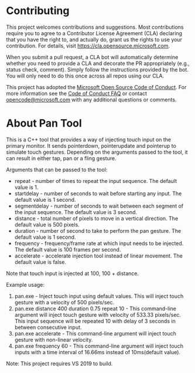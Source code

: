 
# Contributing

This project welcomes contributions and suggestions.  Most contributions require you to agree to a
Contributor License Agreement (CLA) declaring that you have the right to, and actually do, grant us
the rights to use your contribution. For details, visit https://cla.opensource.microsoft.com.

When you submit a pull request, a CLA bot will automatically determine whether you need to provide
a CLA and decorate the PR appropriately (e.g., status check, comment). Simply follow the instructions
provided by the bot. You will only need to do this once across all repos using our CLA.

This project has adopted the [Microsoft Open Source Code of Conduct](https://opensource.microsoft.com/codeofconduct/).
For more information see the [Code of Conduct FAQ](https://opensource.microsoft.com/codeofconduct/faq/) or
contact [opencode@microsoft.com](mailto:opencode@microsoft.com) with any additional questions or comments.

# About Pan Tool

This is a C++ tool that provides a way of injecting touch input on the primary monitor. 
It sends pointerdown, pointerupdate and pointerup to simulate touch gestures. Depending 
on the arguments passed to the tool, it can result in either tap, pan or a fling gesture.

Arguments that can be passed to the tool:
  * repeat - number of times to repeat the input sequence. The default value is 1.
  * startdelay - number of seconds to wait before starting any input. The default value is 1 second.
  * segmentdelay - number of seconds to wait between each segment of the input sequence. The default value is 3 second.
  * distance - total number of pixels to move in a vertical direction. The default value is 500 pixels.
  * duration - number of second to take to perform the pan gesture. The default value is 1 second.
  * frequency - frequency/frame rate at which input needs to be injected. The default value is 100 frames per second.
  * accelerate - accelerate injection tool instead of linear movement. The default value is false.
  
Note that touch input is injected at  100, 100 + distance.

Example usage:
1) pan.exe - Inject touch input using default values. This will inject touch gesture with a velocity of 500 pixels/sec.
2) pan.exe distance 400 duration 0.75 repeat 10 - This command-line argument will inject touch gesture with velocity 
                                                  of 533.33 pixels/sec. This input sequence will be repeated 10 with 
                                                  delay of 3 seconds in between consecutive input.
3) pan.exe accelerate - This command-line argument will inject touch gesture with non-linear velocity.
4) pan.exe frequency 60 - This command-line argument will inject touch inputs with a time interval of 16.66ms instead 
                          of 10ms(default value).

Note: This project requires VS 2019 to build.